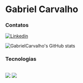 # Gabriel Carvalho
### Contatos
[![Linkedin](https://img.shields.io/badge/LinkedIn-0077B5?style=for-the-badge&logo=linkedin&logoColor=white)](https://www.linkedin.com/in/gabriel-carvalho-439b9b295/)

![GabrielCarvalho's GitHub stats](https://github-readme-stats.vercel.app/api?username=CarvGabriel&show_icons=true&theme=merko)


### Tecnologias
<div style="display: inline_block"><br/>
<img align="center alt="Python" src="https://img.shields.io/badge/Python-3776AB?style=for-the-badge&logo=python&logoColor=white">
<img align="center alt="C#" src="https://img.shields.io/badge/C%23-239120?style=for-the-badge&logo=c-sharp&logoColor=white">
</div>
